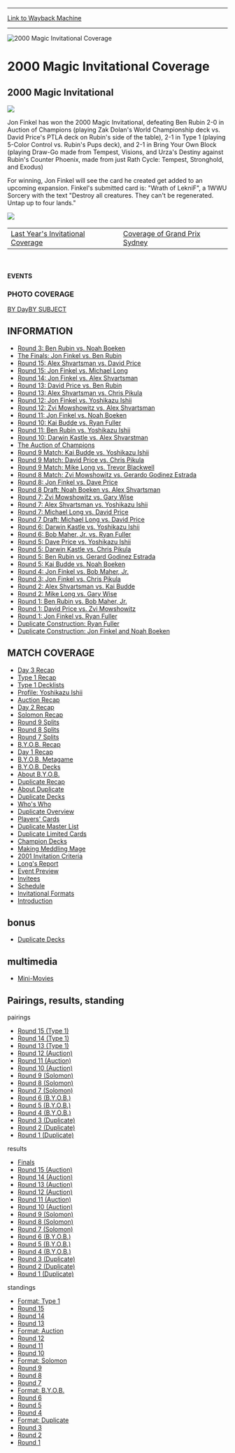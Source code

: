 
---
[Link to Wayback Machine](https://web.archive.org/web/20160303195906/http://magic.wizards.com/en/events/coverage/2000-magic-invitational-coverage)

[_metadata_:description]:- "2000 Magic Invitational"
[_metadata_:generator]:- "Drupal 7 (http://drupal.org)"
[_metadata_:node]:- "762136"
[_metadata_:source]:- "div-block-system-main"
[_metadata_:title]:- "2000 Magic Invitational Coverage"
[_metadata_:wayback_capture_timestamp]:- "2016-03-03 19:59:06"
[_metadata_:wayback_raw_url]:- "https://web.archive.org/web/20160303195906id_/http://magic.wizards.com/en/events/coverage/2000-magic-invitational-coverage"
[_metadata_:wayback_url]:- "http://magic.wizards.com/en/events/coverage/2000-magic-invitational-coverage"
---







![2000 Magic Invitational Coverage](https://media.magic.wizards.com/images/banner/large_1_4.jpg)





2000 Magic Invitational Coverage
================================












2000 Magic Invitational
-----------------------


![](https://media.magic.wizards.com/image_legacy_migration/sideboard/images/MI00/888.jpg)


Jon Finkel has won the 2000 Magic Invitational, defeating Ben Rubin 2-0 in Auction of Champions (playing Zak Dolan's World Championship deck vs. David Price's PTLA deck on Rubin's side of the table), 2-1 in Type 1 (playing 5-Color Control vs. Rubin's Pups deck), and 2-1 in Bring Your Own Block (playing Draw-Go made from Tempest, Visions, and Urza's Destiny against Rubin's Counter Phoenix, made from just Rath Cycle: Tempest, Stronghold, and Exodus)


For winning, Jon Finkel will see the card he created get added to an upcoming expansion. Finkel's submitted card is: "Wrath of LekniF", a 1WWU Sorcery with the text "Destroy all creatures. They can't be regenerated. Untap up to four lands."


![](https://media.magic.wizards.com/image_legacy_migration/sideboard/images/MI00/493.jpg) 




|  |  |
| --- | --- |
| [Last Year's Invitational Coverage](http://archive.wizards.com/article.asp?x=INVITATIONAL9900/welcome) | [Coverage of Grand Prix Sydney](http://archive.wizards.com/event.asp?event=GPSYD00) |

 








#### EVENTS


### PHOTO COVERAGE


[BY Day](http://archive.wizards.com/article.asp?x=INVITATIONAL9900/welcome)[BY SUBJECT](http://archive.wizards.com/article.asp?x=INVITATIONAL9900/welcome)









INFORMATION
-----------


* [Round 3: Ben Rubin vs. Noah Boeken](/en/articles/archive/event-coverage/round-3-feature-match-ben-rubin-vs-noah-boeken-2015-10-13-0)
* [The Finals: Jon Finkel vs. Ben Rubin](/en/articles/archive/event-coverage/finals-feature-match-jon-finkel-vs-ben-rubin-2015-10-13)
* [Round 15: Alex Shvartsman vs. David Price](/en/articles/archive/event-coverage/round-15-feature-match-alex-shvartsman-vs-david-price-2015-10-13)
* [Round 15: Jon Finkel vs. Michael Long](/en/articles/archive/event-coverage/round-15-feature-match-jon-finkel-vs-michael-long-2015-10-13)
* [Round 14: Jon Finkel vs. Alex Shvartsman](/en/articles/archive/event-coverage/round-14-feature-match-jon-finkel-vs-alex-shvartsman-2015-10-13)
* [Round 13: David Price vs. Ben Rubin](/en/articles/archive/event-coverage/round-13-feature-match-david-price-vs-ben-rubin-2015-10-13)
* [Round 13: Alex Shvartsman vs. Chris Pikula](/en/articles/archive/event-coverage/round-13-feature-match-alex-shvartsman-vs-chris-pikula-2015-10-13)
* [Round 12: Jon Finkel vs. Yoshikazu Ishii](/en/articles/archive/event-coverage/round-12-feature-match-jon-finkel-vs-yoshikazu-ishii-2015-10-13)
* [Round 12: Zvi Mowshowitz vs. Alex Shvartsman](/en/articles/archive/event-coverage/round-12-feature-match-zvi-mowshowitz-vs-alex-shvartsman-2015-10-13)
* [Round 11: Jon Finkel vs. Noah Boeken](/en/articles/archive/event-coverage/round-11-feature-match-jon-finkel-vs-noah-boeken-2015-10-13)
* [Round 10: Kai Budde vs. Ryan Fuller](/en/articles/archive/event-coverage/round-10-feature-match-kai-budde-vs-ryan-fuller-2015-10-13)
* [Round 11: Ben Rubin vs. Yoshikazu Ishii](/en/articles/archive/event-coverage/round-11-feature-match-ben-rubin-vs-yoshikazu-ishii-2015-10-13)
* [Round 10: Darwin Kastle vs. Alex Shvarstman](/en/articles/archive/event-coverage/round-10-feature-match-darwin-kastle-vs-alex-shvarstman-2015-10-13)
* [The Auction of Champions](/en/articles/archive/event-coverage/auction-champions-2015-10-13)
* [Round 9 Match: Kai Budde vs. Yoshikazu Ishii](/en/articles/archive/event-coverage/round-9-feature-match-kai-budde-vs-yoshikazu-ishii-2015-10-13)
* [Round 9 Match: David Price vs. Chris Pikula](/en/articles/archive/event-coverage/round-9-feature-match-david-price-vs-chris-pikula-2015-10-13)
* [Round 9 Match: Mike Long vs. Trevor Blackwell](/en/articles/archive/event-coverage/round-9-feature-match-mike-long-vs-trevor-blackwell-2015-10-13)
* [Round 8 Match: Zvi Mowshowitz vs. Gerardo Godinez Estrada](/en/articles/archive/event-coverage/round-8-feature-match-zvi-mowshowitz-vs-gerardo-godinez-estrada-2015)
* [Round 8: Jon Finkel vs. Dave Price](/en/articles/archive/event-coverage/round-8-feature-match-jon-finkel-vs-dave-price-2015-10-13)
* [Round 8 Draft: Noah Boeken vs. Alex Shvartsman](/en/articles/archive/event-coverage/round-8-feature-draft-noah-boeken-vs-alex-shvartsman-2015-10-13)
* [Round 7: Zvi Mowshowitz vs. Gary Wise](/en/articles/archive/event-coverage/round-7-feature-match-zvi-mowshowitz-vs-gary-wise-2015-10-13)
* [Round 7: Alex Shvartsman vs. Yoshikazu Ishii](/en/articles/archive/event-coverage/round-7-feature-match-alex-shvartsman-vs-yoshikazu-ishii-2015-10-13)
* [Round 7: Michael Long vs. David Price](/en/articles/archive/event-coverage/round-7-feature-match-michael-long-vs-david-price-2015-10-13)
* [Round 7 Draft: Michael Long vs. David Price](/en/articles/archive/event-coverage/round-7-feature-draft-michael-long-vs-david-price-2015-10-13)
* [Round 6: Darwin Kastle vs. Yoshikazu Ishii](/en/articles/archive/event-coverage/round-6-feature-match-darwin-kastle-vs-yoshikazu-ishii-2015-10-13)
* [Round 6: Bob Maher, Jr. vs. Ryan Fuller](/en/articles/archive/event-coverage/round-6-feature-match-bob-maher-jr-vs-ryan-fuller-2015-10-13)
* [Round 5: Dave Price vs. Yoshikazu Ishii](/en/articles/archive/event-coverage/round-5-feature-match-dave-price-vs-yoshikazu-ishii-2015-10-13)
* [Round 5: Darwin Kastle vs. Chris Pikula](/en/articles/archive/event-coverage/round-5-feature-match-darwin-kastle-vs-chris-pikula-2015-10-13)
* [Round 5: Ben Rubin vs. Gerard Godinez Estrada](/en/articles/archive/event-coverage/round-5-feature-match-ben-rubin-vs-gerard-godinez-estrada-2015-10-13)
* [Round 5: Kai Budde vs. Noah Boeken](/en/articles/archive/event-coverage/round-5-feature-match-kai-budde-vs-noah-boeken-2015-10-13)
* [Round 4: Jon Finkel vs. Bob Maher, Jr.](/en/articles/archive/event-coverage/round-4-feature-match-jon-finkel-vs-bob-maher-jr-2015-10-13)
* [Round 3: Jon Finkel vs. Chris Pikula](/en/articles/archive/event-coverage/round-3-feature-match-jon-finkel-vs-chris-pikula-2015-10-13)
* [Round 2: Alex Shvartsman vs. Kai Budde](/en/articles/archive/event-coverage/round-2-feature-match-alex-shvartsman-vs-kai-budde-2015-10-13)
* [Round 2: Mike Long vs. Gary Wise](/en/articles/archive/event-coverage/round-1-feature-match-every-match-feature-match-mike-long-vs-gary)
* [Round 1: Ben Rubin vs. Bob Maher, Jr.](/en/articles/archive/event-coverage/round-1-feature-match-ben-rubin-vs-bob-maher-jr-2015-10-13)
* [Round 1: David Price vs. Zvi Mowshowitz](/en/articles/archive/event-coverage/round-1-feature-match-david-price-vs-zvi-mowshowitz-2015-10-13)
* [Round 1: Jon Finkel vs. Ryan Fuller](/en/articles/archive/event-coverage/round-1-feature-match-jon-finkel-vs-ryan-fuller-2015-10-13)
* [Duplicate Construction: Ryan Fuller](/en/articles/archive/event-coverage/duplicate-limited-deck-construction-ryan-fuller-2015-10-13)
* [Duplicate Construction: Jon Finkel and Noah Boeken](/en/articles/archive/event-coverage/duplicate-limited-deck-construction-jon-finkel-and-noah-boeken-2015)


MATCH COVERAGE
--------------


* [Day 3 Recap](/en/articles/archive/event-coverage/day-3-recap-2015-10-13-2)
* [Type 1 Recap](/en/articles/archive/event-coverage/type-1-recap-2015-10-13)
* [Type 1 Decklists](/en/articles/archive/event-coverage/type-1-decklists-2015-10-13)
* [Profile: Yoshikazu Ishii](/en/articles/archive/event-coverage/profile-yoshikazu-ishii-2015-10-13)
* [Auction Recap](/en/articles/archive/event-coverage/auction-champions-recap-2015-10-13)
* [Day 2 Recap](/en/articles/archive/event-coverage/day-2-recap-2015-10-13-5)
* [Solomon Recap](/en/articles/archive/event-coverage/solomon-draft-recap-2015-10-13)
* [Round 9 Splits](/en/articles/archive/event-coverage/round-nine-solomon-draft-splits-2015-10-13)
* [Round 8 Splits](/en/articles/archive/event-coverage/round-eight-solomon-draft-splits-2015-10-13)
* [Round 7 Splits](/en/articles/archive/event-coverage/round-seven-solomon-draft-splits-2015-10-13)
* [B.Y.O.B. Recap](/en/articles/archive/event-coverage/bring-your-own-block-recap-2015-10-13)
* [Day 1 Recap](/en/articles/archive/event-coverage/day-1-recap-2015-10-13-13)
* [B.Y.O.B. Metagame](/en/articles/archive/event-coverage/metagame-bring-your-own-block-2015-10-13)
* [B.Y.O.B. Decks](/en/articles/archive/event-coverage/bring-your-own-block-decklists-2015-10-13)
* [About B.Y.O.B.](/en/articles/archive/event-coverage/about-bring-your-own-block-2015-10-13)
* [Duplicate Recap](/en/articles/archive/event-coverage/duplicate-limited-recap-2015-10-13)
* [About Duplicate](/en/articles/archive/event-coverage/about-duplicate-limited-2015-10-13)
* [Duplicate Decks](/en/articles/archive/event-coverage/duplicate-limited-decklists-2015-10-13-0)
* [Who's Who](/en/articles/archive/event-coverage/whos-who-invitational-2015-10-13)
* [Duplicate Overview](/en/articles/archive/event-coverage/duplicate-limited-overview-2015-10-13)
* [Players' Cards](/en/articles/archive/event-coverage/cards-submitted-invitees-2015-10-13)
* [Duplicate Master List](/en/articles/archive/event-coverage/duplicate-limited-master-list-cards-2015-10-13)
* [Duplicate Limited Cards](/en/articles/archive/event-coverage/duplicate-limited-cards-2015-10-13)
* [Champion Decks](/en/articles/archive/event-coverage/auction-champions-decks-2015-10-13)
* [Making Meddling Mage](/en/articles/archive/event-coverage/kuala-lumpur-planeshift-making-magic-card-2015-10-13)
* [2001 Invitation Criteria](/en/articles/archive/event-coverage/magic-gathering-invitational-2001-invitational-criteria-2015-10-13)
* [Long's Report](/en/articles/archive/event-coverage/michael-longs-invitational-report-2015-10-13)
* [Event Preview](/en/articles/archive/event-coverage/magic-gathering-invitational-preview-2015-10-13)
* [Invitees](/en/articles/archive/event-coverage/2000-magic-gathering-invitational-invitees-2015-10-13)
* [Schedule](/en/articles/archive/event-coverage/2000-magic-gathering-invitational-schedule-2015-10-13)
* [Invitational Formats](/en/articles/archive/event-coverage/2000-magic-gathering-invitational-formats-2015-10-13)
* [Introduction](/en/articles/archive/event-coverage/2000-magic-gathering-invitational-introduction-2015-10-13)


bonus
-----


* [Duplicate Decks](/en/articles/archive/event-coverage/duplicate-limited-decklists-2015-10-13)


multimedia
----------


* [Mini-Movies](/en/articles/archive/event-coverage/mini-movies-2000-magic-invitational-2015-10-13)


Pairings, results, standing
---------------------------



pairings


* [Round 15 (Type 1)](/en/articles/archive/event-coverage/round-fifteen-pairings-type-1-2015-10-13)
* [Round 14 (Type 1)](/en/articles/archive/event-coverage/round-fourteen-pairings-type-1-2015-10-13)
* [Round 13 (Type 1)](/en/articles/archive/event-coverage/round-thirteen-pairings-type-1-2015-10-13)
* [Round 12 (Auction)](/en/articles/archive/event-coverage/round-twelve-pairings-auction-champions-2015-10-13)
* [Round 11 (Auction)](/en/articles/archive/event-coverage/round-eleven-pairings-auction-champions-2015-10-13)
* [Round 10 (Auction)](/en/articles/archive/event-coverage/round-ten-pairings-auction-champions-2015-10-13)
* [Round 9 (Solomon)](/en/articles/archive/event-coverage/round-nine-pairings-solomon-draft-2015-10-13)
* [Round 8 (Solomon)](/en/articles/archive/event-coverage/round-eight-pairings-solomon-draft-2015-10-13)
* [Round 7 (Solomon)](/en/articles/archive/event-coverage/round-seven-pairings-solomon-draft-2015-10-13)
* [Round 6 (B.Y.O.B.)](/en/articles/archive/event-coverage/round-six-pairings-bring-your-own-block-2015-10-13)
* [Round 5 (B.Y.O.B.)](/en/articles/archive/event-coverage/round-five-pairings-bring-your-own-block-2015-10-13)
* [Round 4 (B.Y.O.B.)](/en/articles/archive/event-coverage/round-four-pairings-bring-your-own-block-2015-10-13)
* [Round 3 (Duplicate)](/en/articles/archive/event-coverage/round-three-pairings-duplicate-limited-2015-10-13)
* [Round 2 (Duplicate)](/en/articles/archive/event-coverage/round-two-pairings-duplicate-limited-2015-10-13)
* [Round 1 (Duplicate)](/en/articles/archive/event-coverage/round-one-pairings-duplicate-limited-2015-10-13)


results


* [Finals](/en/articles/archive/event-coverage/final-results-best-five-formats-2015-10-13)
* [Round 15 (Auction)](/en/articles/archive/event-coverage/round-fifteen-results-auction-champions-2015-10-13)
* [Round 14 (Auction)](/en/articles/archive/event-coverage/round-fourteen-results-auction-champions-2015-10-13)
* [Round 13 (Auction)](/en/articles/archive/event-coverage/round-thirteen-results-auction-champions-2015-10-13)
* [Round 12 (Auction)](/en/articles/archive/event-coverage/round-twelve-results-auction-champions-2015-10-13)
* [Round 11 (Auction)](/en/articles/archive/event-coverage/round-eleven-results-auction-champions-2015-10-13)
* [Round 10 (Auction)](/en/articles/archive/event-coverage/round-ten-results-auction-champions-2015-10-13)
* [Round 9 (Solomon)](/en/articles/archive/event-coverage/round-nine-results-solomon-draft-2015-10-13)
* [Round 8 (Solomon)](/en/articles/archive/event-coverage/round-eight-results-solomon-draft-2015-10-13)
* [Round 7 (Solomon)](/en/articles/archive/event-coverage/round-seven-results-solomon-draft-2015-10-13)
* [Round 6 (B.Y.O.B.)](/en/articles/archive/event-coverage/round-six-results-bring-your-own-block-2015-10-13)
* [Round 5 (B.Y.O.B.)](/en/articles/archive/event-coverage/round-five-results-bring-your-own-block-2015-10-13)
* [Round 4 (B.Y.O.B.)](/en/articles/archive/event-coverage/round-four-results-bring-your-own-block-2015-10-13)
* [Round 3 (Duplicate)](/en/articles/archive/event-coverage/round-three-results-duplicate-limited-2015-10-13)
* [Round 2 (Duplicate)](/en/articles/archive/event-coverage/round-two-results-duplicate-limited-2015-10-13)
* [Round 1 (Duplicate)](/en/articles/archive/event-coverage/round-one-results-duplicate-limited-2015-10-13)


standings


* [Format: Type 1](/en/articles/archive/event-coverage/type-1-standings-2015-10-13)
* [Round 15](/en/articles/archive/event-coverage/round-15-2015-10-13)
* [Round 14](/en/articles/archive/event-coverage/round-fourteen-standings-2015-10-13)
* [Round 13](/en/articles/archive/event-coverage/round-thirteen-standings-2015-10-13)
* [Format: Auction](/en/articles/archive/event-coverage/auction-champions-standings-2015-10-13)
* [Round 12](/en/articles/archive/event-coverage/round-twelve-standings-2015-10-13)
* [Round 11](/en/articles/archive/event-coverage/round-eleven-standings-2015-10-13)
* [Round 10](/en/articles/archive/event-coverage/round-ten-standings-2015-10-13)
* [Format: Solomon](/en/articles/archive/event-coverage/solomon-draft-standings-2015-10-13)
* [Round 9](/en/articles/archive/event-coverage/round-nine-standings-2015-10-13)
* [Round 8](/en/articles/archive/event-coverage/round-eight-standings-2015-10-13)
* [Round 7](/en/articles/archive/event-coverage/round-seven-standings-2015-10-13)
* [Format: B.Y.O.B.](/en/articles/archive/event-coverage/bring-your-own-block-standings-2015-10-13)
* [Round 6](/en/articles/archive/event-coverage/round-six-standings-2015-10-13)
* [Round 5](/en/articles/archive/event-coverage/round-five-standings-2015-10-13)
* [Round 4](/en/articles/archive/event-coverage/round-four-standings-2015-10-13)
* [Format: Duplicate](/en/articles/archive/event-coverage/duplicate-limited-standings-2015-10-13)
* [Round 3](/en/articles/archive/event-coverage/round-three-standings-2015-10-13)
* [Round 2](/en/articles/archive/event-coverage/round-two-standings-2015-10-13)
* [Round 1](/en/articles/archive/event-coverage/round-one-standings-2015-10-13)



 

